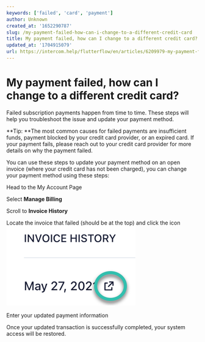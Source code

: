 ```yaml
---
keywords: ['failed', 'card', 'payment']
author: Unknown
created_at: '1652290787'
slug: /my-payment-failed-how-can-i-change-to-a-different-credit-card
title: My payment failed, how can I change to a different credit card?
updated_at: '1704915079'
url: https://intercom.help/flutterflow/en/articles/6209979-my-payment-failed-how-can-i-change-to-a-different-credit-card
---
```

# My payment failed, how can I change to a different credit card?

Failed subscription payments happen from time to time. These steps will help you troubleshoot the issue and update your payment method.

**Tip: **The most common causes for failed payments are insufficient funds, payment blocked by your credit card provider, or an expired card. If your payment fails, please reach out to your credit card provider for more details on why the payment failed.

You can use these steps to update your payment method on an open invoice (where your credit card has not been charged), you can change your payment method using these steps:

Head to the My Account Page

Select **Manage Billing**

Scroll to **Invoice History**

Locate the invoice that failed (should be at the top) and click the icon
![](../assets/20250430121458849389.png)

Enter your updated payment information

Once your updated transaction is successfully completed, your system access will be restored.